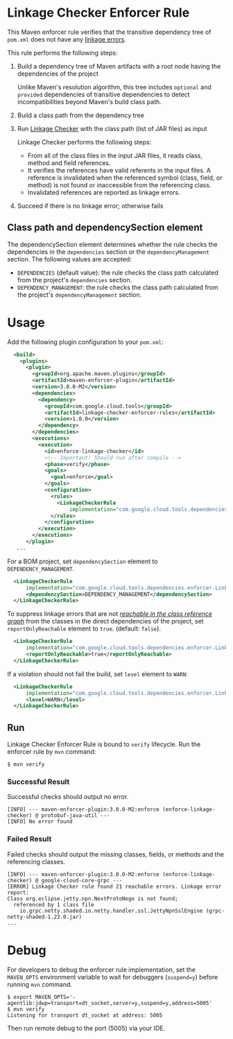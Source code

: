 # Linkage Checker Enforcer Rule

This Maven enforcer rule verifies that the transitive dependency tree of `pom.xml` does not have
any [linkage errors](../library-best-practices/glossary.md#types-of-conflicts-and-compatibility).

This rule performs the following steps:

1. Build a dependency tree of Maven artifacts with a root node having the dependencies of the
   project

   Unlike Maven's resolution algorithm, this tree includes `optional` and `provided` dependencies
   of transitive dependencies to detect incompatibilities beyond Maven's build class path.
1. Build a class path from the dependency tree
1. Run [Linkage Checker](../dependencies) with the class path (list of JAR files) as input

   Linkage Checker performs the following steps:
   - From all of the class files in the input JAR files, it reads class, method and field
     references.
   - It verifies the references have valid referents in the input files.
     A reference is invalidated when the referenced symbol (class, field, or method) is not found or
     inaccessible from the referencing class.
   - Invalidated references are reported as linkage errors.
1. Succeed if there is no linkage error; otherwise fails

## Class path and dependencySection element

The dependencySection element determines whether the rule checks the dependencies in
the `dependencies` section or the `dependencyManagement` section.
The following values are accepted:

- `DEPENDENCIES` (default value): the rule checks the class path calculated from the project's
  `dependencies` section.
- `DEPENDENCY_MANAGEMENT`: the rule checks the class path calculated from the project's
  `dependencyManagement` section.

# Usage

Add the following plugin configuration to your `pom.xml`:

```xml
  <build>
    <plugins>
      <plugin>
        <groupId>org.apache.maven.plugins</groupId>
        <artifactId>maven-enforcer-plugin</artifactId>
        <version>3.0.0-M2</version>
        <dependencies>
          <dependency>
            <groupId>com.google.cloud.tools</groupId>
            <artifactId>linkage-checker-enforcer-rules</artifactId>
            <version>1.0.0</version>
          </dependency>
        </dependencies>
        <executions>
          <execution>
            <id>enforce-linkage-checker</id>
            <!-- Important! Should run after compile -->
            <phase>verify</phase>
            <goals>
              <goal>enforce</goal>
            </goals>
            <configuration>
              <rules>
                <LinkageCheckerRule
                    implementation="com.google.cloud.tools.dependencies.enforcer.LinkageCheckerRule"/>
              </rules>
            </configuration>
          </execution>
        </executions>
      </plugin>
   ...
```

For a BOM project, set `dependencySection` element to `DEPENDENCY_MANAGEMENT`.

```xml
  <LinkageCheckerRule
      implementation="com.google.cloud.tools.dependencies.enforcer.LinkageCheckerRule">
      <dependencySection>DEPENDENCY_MANAGEMENT</dependencySection>
  </LinkageCheckerRule>
```

To suppress linkage errors that are not [_reachable in the class reference graph_](
../library-best-practices/glossary.md#class-reference-graph) from the classes in the direct
dependencies of the project, set `reportOnlyReachable` element to `true`. (default: `false`).

```xml
  <LinkageCheckerRule
      implementation="com.google.cloud.tools.dependencies.enforcer.LinkageCheckerRule">
      <reportOnlyReachable>true</reportOnlyReachable>
  </LinkageCheckerRule>
```

If a violation should not fail the build, set `level` element to `WARN`:

```xml
  <LinkageCheckerRule
      implementation="com.google.cloud.tools.dependencies.enforcer.LinkageCheckerRule">
      <level>WARN</level>
  </LinkageCheckerRule>
```

## Run

Linkage Checker Enforcer Rule is bound to `verify` lifecycle. Run the enforcer rule by `mvn`
command:

```
$ mvn verify
```

### Successful Result

Successful checks should output no error.

```
[INFO] --- maven-enforcer-plugin:3.0.0-M2:enforce (enforce-linkage-checker) @ protobuf-java-util ---
[INFO] No error found
```


### Failed Result

Failed checks should output the missing classes, fields, or methods and the referencing classes.

```
[INFO] --- maven-enforcer-plugin:3.0.0-M2:enforce (enforce-linkage-checker) @ google-cloud-core-grpc ---
[ERROR] Linkage Checker rule found 21 reachable errors. Linkage error report:
Class org.eclipse.jetty.npn.NextProtoNego is not found;
  referenced by 1 class file
    io.grpc.netty.shaded.io.netty.handler.ssl.JettyNpnSslEngine (grpc-netty-shaded-1.23.0.jar)
...
```

# Debug

For developers to debug the enforcer rule implementation, set the `MAVEN_OPTS` environment variable
to wait for debuggers (`suspend=y`) before running `mvn` command.

```
$ export MAVEN_OPTS='-agentlib:jdwp=transport=dt_socket,server=y,suspend=y,address=5005'
$ mvn verify
Listening for transport dt_socket at address: 5005
```

Then run remote debug to the port (5005) via your IDE.
